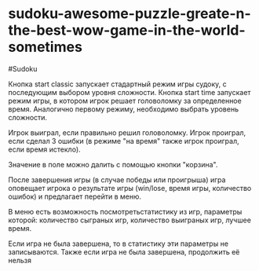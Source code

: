 # sudoku-awesome-puzzle-greate-n-the-best-wow-game-in-the-world-sometimes
#Sudoku



Кнопка start classic запускает стадартный режим игры судоку, с последующим выбором уровня сложности.
Кнопка start time запускает режим игры, в котором игрок решает головоломку за определенное время. Аналогично первому режиму, необходимо выбрать уровень сложности.

Игрок выиграл, если правильно решил головоломку.
Игрок проиграл, если сделал 3 ошибки (в режиме "на время" также игрок проиграл, если время истекло).

Значение в поле можно далить с помощью кнопки "корзина".

После завершения игры (в случае победы или проигрыша) игра оповещает игрока о результате игры (win/lose, время игры, количество ошибок) и предлагает перейти в меню. 

В меню есть возможность посмотретьстатистику из игр, параметры которой: количество сыграных игр, количество выиграных игр, лучшее время.

Если игра не была завершена, то в статистику эти параметры не записываются.
Также если игра не была завершена, продолжить её нельзя


